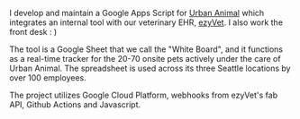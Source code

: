 I develop and maintain a Google Apps Script for [Urban Animal](https://urbananimalnw.com/) which integrates an internal tool with our veterinary EHR, [ezyVet](https://www.ezyvet.com/). I also work the front desk : ) 

The tool is a Google Sheet that we call the "White Board", and it functions as a real-time tracker for the 20-70 onsite pets actively under the care of Urban Animal. The spreadsheet is used across its three Seattle locations by over 100 employees.

The project utilizes Google Cloud Platform, webhooks from ezyVet's fab API, Github Actions and Javascript. 